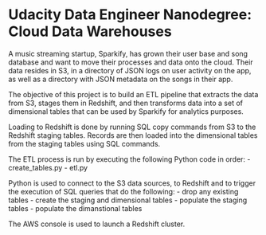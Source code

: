 # Udacity Data Engineer Nanodegree: Cloud Data Warehouses
A music streaming startup, Sparkify, has grown their user base and song database and want to move their processes and data onto the cloud. Their data resides in S3, in a directory of JSON logs on user activity on the app, as well as a directory with JSON metadata on the songs in their app.

The objective of this project is to build an ETL pipeline that extracts the data from S3, stages them in Redshift, and then transforms data into a set of dimensional tables that can be used by Sparkify for analytics purposes.

Loading to Redshift is done by running SQL copy commands from S3 to the Redshift staging tables. Records are then loaded into the dimensional tables from the staging tables using SQL commands.

The ETL process is run by executing the following Python code in order:
    - create_tables.py
    - etl.py
    
Python is used to connect to the S3 data sources, to Redshift and to trigger the execution of SQL queries that do the following:
    - drop any existing tables
    - create the staging and dimensional tables
    - populate the staging tables
    - populate the dimanstional tables

The AWS console is used to launch a Redshift cluster.